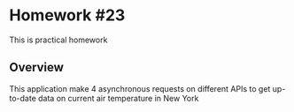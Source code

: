 # Homework #23

This is practical homework

## Overview

This application make 4 asynchronous requests on different APIs to get up-to-date data on current air temperature in New York
